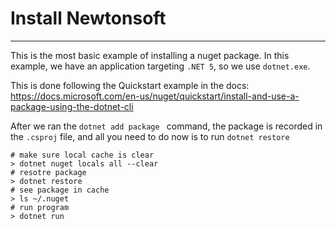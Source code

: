 # Install Newtonsoft
---

This is the most basic example of installing a nuget package.
In this example, we have an application targeting `.NET 5`, so we use `dotnet.exe`.

This is done following the Quickstart example in the docs:
https://docs.microsoft.com/en-us/nuget/quickstart/install-and-use-a-package-using-the-dotnet-cli

After we ran the `dotnet add package ` command, the package is recorded in the `.csproj` file, and all you need to do now is to run `dotnet restore`

```
# make sure local cache is clear
> dotnet nuget locals all --clear
# resotre package
> dotnet restore
# see package in cache
> ls ~/.nuget
# run program
> dotnet run
```
